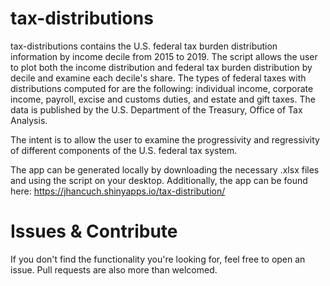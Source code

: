 # tax-distributions
tax-distributions contains the U.S. federal tax burden distribution information by income decile from 2015 to 2019. The script allows the user to plot both the income distribution and federal tax burden distribution by decile and examine each decile's share. The types of federal taxes with distributions computed for are the following: individual income, corporate income, payroll, excise and customs duties, and estate and gift taxes. The data is published by the U.S. Department of the Treasury, Office of Tax Analysis. 

The intent is to allow the user to examine the progressivity and regressivity of different components of the U.S. federal tax system.

The app can be generated locally by downloading the necessary .xlsx files and using the script on your desktop. Additionally, the app can be found here: https://jhancuch.shinyapps.io/tax-distribution/


# Issues & Contribute
If you don't find the functionality you're looking for, feel free to open an issue. Pull requests are also more than welcomed. 

